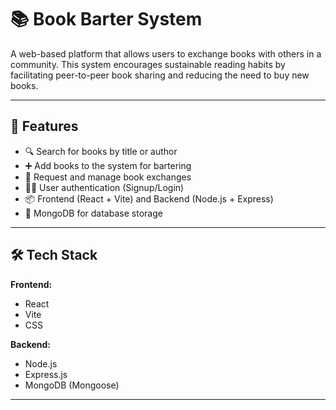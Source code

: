 # 📚 Book Barter System

A web-based platform that allows users to exchange books with others in a community. This system encourages sustainable reading habits by facilitating peer-to-peer book sharing and reducing the need to buy new books.

---

## 🌟 Features

- 🔍 Search for books by title or author
- ➕ Add books to the system for bartering
- 🔁 Request and manage book exchanges
- 🧑‍💼 User authentication (Signup/Login)
- 📦 Frontend (React + Vite) and Backend (Node.js + Express)
- 💾 MongoDB for database storage

---

## 🛠️ Tech Stack

**Frontend:**
- React
- Vite
- CSS

**Backend:**
- Node.js
- Express.js
- MongoDB (Mongoose)

---
